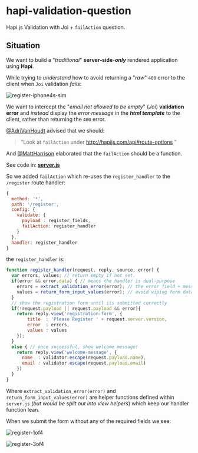 # hapi-validation-question

Hapi.js Validation with Joi + `failAction` question.

## Situation

We want to build a "*traditional*" **server-side**-***only***
rendered application using **Hapi**.

While trying to *understand* how to avoid returning a "*raw*" `400`
error to the client when `Joi` validation *fails*:

![register-iphone4s-sim](https://cloud.githubusercontent.com/assets/194400/10234331/a863744a-688b-11e5-9eb8-5e41d0f570e2.png)

We want to intercept the "*email not allowed to be empty*" (*Joi*)
**validation error** and *instead* display the *error message*
in the ***html template*** to the client,
rather than returning the `400` error.

[@AdriVanHoudt](https://github.com/hapijs/joi/issues/725#issuecomment-144482794) advised that we should:
> "Look at `failAction` under http://hapijs.com/api#route-options "

And [@MattHarrison](https://github.com/hapijs/joi/issues/725#issuecomment-144867144) elaborated that the `failAction` should be a function.

See code in:
[**server.js**](https://github.com/nelsonic/hapi-validation-question/blob/master/server.js)

So we added `failAction` which re-uses the `register_handler` to the `/register` route handler:

```js
{
  method: '*',
  path: '/register',
  config: {
    validate: {
      payload : register_fields,
      failAction: register_handler
    }
  },
  handler: register_handler
}
```

the `register_handler` is:

```js
function register_handler(request, reply, source, error) {
  var errors, values; // return empty if not set.
  if(error && error.data) { // means the handler is dual-purpose
    errors = extract_validation_error(error); // the error field + message
    values = return_form_input_values(error); // avoid wiping form data
  }
  // show the registration form until its submitted correctly
  if(!request.payload || request.payload && error){
    return reply.view('registration-form', {
        title  : 'Please Register ' + request.server.version,
        error  : errors,
        values : values
    });
  }
  else { // once successful, show welcome message!
    return reply.view('welcome-message', {
      name  : validator.escape(request.payload.name),
      email : validator.escape(request.payload.email)
    })
  }
}
```
Where `extract_validation_error(error)` and `return_form_input_values(error)`
are helper functions defined within `server.js` (*but would be split out into view helpers*) which keep our handler function lean.

When we submit the form without any of the required fields we see:

![register-1of4](https://cloud.githubusercontent.com/assets/194400/10266518/ce0c2ba6-6a61-11e5-89bc-4abf33b30f21.png)

![register-3of4](https://cloud.githubusercontent.com/assets/194400/10266523/680d1922-6a62-11e5-9533-3560a646dfd0.png)
